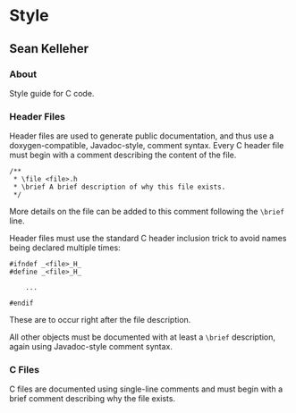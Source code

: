 Style
=====

Sean Kelleher
-------------

### About

Style guide for C code.

### Header Files

Header files are used to generate public documentation, and thus use a
doxygen-compatible, Javadoc-style, comment syntax. Every C header file must
begin with a comment describing the content of the file.

    /**
     * \file <file>.h
     * \brief A brief description of why this file exists.
     */

More details on the file can be added to this comment following the `\brief`
line.

Header files must use the standard C header inclusion trick to avoid names being
declared multiple times:

    #ifndef _<file>_H_
    #define _<file>_H_

        ...

    #endif

These are to occur right after the file description.

All other objects must be documented with at least a `\brief` description, again
using Javadoc-style comment syntax.

### C Files

C files are documented using single-line comments and must begin with a brief
comment describing why the file exists.
